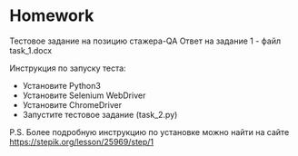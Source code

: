 # Homework
Тестовое задание на позицию стажера-QA 
Ответ на задание 1 - файл task_1.docx

Инструкция по запуску теста:
- Установите Python3
- Установите Selenium WebDriver
- Установите ChromeDriver
- Запустите тестовое задание (task_2.py)

P.S. Более подробную инструкцию по установке можно найти на сайте https://stepik.org/lesson/25969/step/1 
